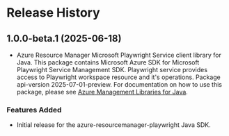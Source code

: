 # Release History

## 1.0.0-beta.1 (2025-06-18)

- Azure Resource Manager Microsoft Playwright Service client library for Java. This package contains Microsoft Azure SDK for Microsoft Playwright Service Management SDK. Playwright service provides access to Playwright workspace resource and it's operations. Package api-version 2025-07-01-preview. For documentation on how to use this package, please see [Azure Management Libraries for Java](https://aka.ms/azsdk/java/mgmt).
### Features Added

- Initial release for the azure-resourcemanager-playwright Java SDK.

